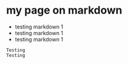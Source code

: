 # my page on markdown
- testing markdown 1
- testing markdown 1
- testing markdown 1

```
Testing 
Testing
```
